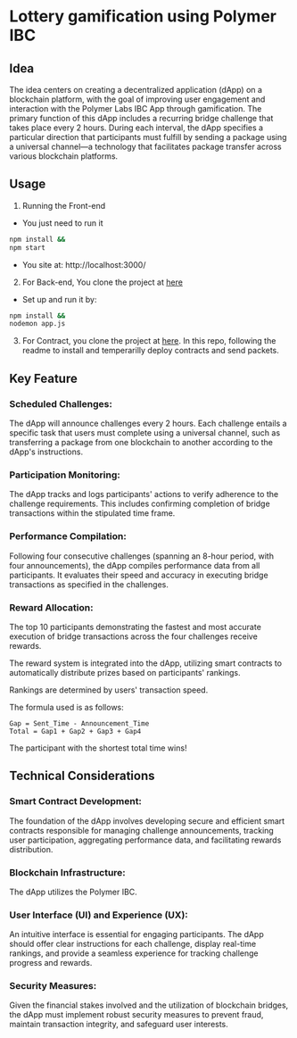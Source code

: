 # Lottery gamification using Polymer IBC

## Idea

The idea centers on creating a decentralized application (dApp) on a blockchain platform, with the goal of improving user engagement and interaction with the Polymer Labs IBC App through gamification. The primary function of this dApp includes a recurring bridge challenge that takes place every 2 hours. During each interval, the dApp specifies a particular direction that participants must fulfill by sending a package using a universal channel—a technology that facilitates package transfer across various blockchain platforms.

## Usage

1. Running the Front-end

- You just need to run it 
```bash
npm install && 
npm start
```
- You site at: http://localhost:3000/ 

2. For Back-end, You clone the project at [here](https://github.com/bridge-lottery/lottery-service)

- Set up and run it by: 
```bash
npm install && 
nodemon app.js
```

3. For Contract, you clone the project at [here](https://github.com/bridge-lottery/ibc-app-solidity-template). In this repo, following the readme to install and temperarilly deploy contracts and send packets.

## Key Feature

### Scheduled Challenges:

The dApp will announce challenges every 2 hours. Each challenge entails a specific task that users must complete using a universal channel, such as transferring a package from one blockchain to another according to the dApp's instructions.

### Participation Monitoring:

The dApp tracks and logs participants' actions to verify adherence to the challenge requirements. This includes confirming completion of bridge transactions within the stipulated time frame.

### Performance Compilation:

Following four consecutive challenges (spanning an 8-hour period, with four announcements), the dApp compiles performance data from all participants. It evaluates their speed and accuracy in executing bridge transactions as specified in the challenges.

### Reward Allocation:

The top 10 participants demonstrating the fastest and most accurate execution of bridge transactions across the four challenges receive rewards.

The reward system is integrated into the dApp, utilizing smart contracts to automatically distribute prizes based on participants' rankings.

Rankings are determined by users' transaction speed.

The formula used is as follows:

```
Gap = Sent_Time - Announcement_Time
Total = Gap1 + Gap2 + Gap3 + Gap4
```

The participant with the shortest total time wins!

## Technical Considerations

### Smart Contract Development:

The foundation of the dApp involves developing secure and efficient smart contracts responsible for managing challenge announcements, tracking user participation, aggregating performance data, and facilitating rewards distribution.

### Blockchain Infrastructure:

The dApp utilizes the Polymer IBC.

### User Interface (UI) and Experience (UX):

An intuitive interface is essential for engaging participants. The dApp should offer clear instructions for each challenge, display real-time rankings, and provide a seamless experience for tracking challenge progress and rewards.

### Security Measures:

Given the financial stakes involved and the utilization of blockchain bridges, the dApp must implement robust security measures to prevent fraud, maintain transaction integrity, and safeguard user interests.
